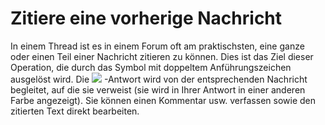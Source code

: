
# Zitiere eine vorherige Nachricht

In einem Thread ist es in einem Forum oft am praktischsten, eine ganze oder einen Teil einer Nachricht zitieren zu können. Dies ist das Ziel dieser Operation, die durch das Symbol mit doppeltem Anführungszeichen ausgelöst wird. Die ![](../../.gitbook/assets/images90%20%283%29.png) -Antwort wird von der entsprechenden Nachricht begleitet, auf die sie verweist \(sie wird in Ihrer Antwort in einer anderen Farbe angezeigt\). Sie können einen Kommentar usw. verfassen sowie den zitierten Text direkt bearbeiten.